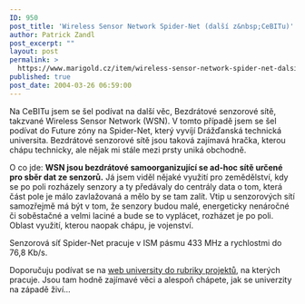 ```yaml
---
ID: 950
post_title: 'Wireless Sensor Network Spider-Net (další z&nbsp;CeBITu)'
author: Patrick Zandl
post_excerpt: ""
layout: post
permalink: >
  https://www.marigold.cz/item/wireless-sensor-network-spider-net-dalsi-z-cebitu
published: true
post_date: 2004-03-26 06:59:00
---
```

<P>Na CeBITu jsem se šel podívat na další věc, Bezdrátové senzorové sítě, takzvané Wireless Sensor Network (WSN). V tomto případě jsem se šel podívat do Future zóny na Spider-Net, který vyvíjí Drážďanská technická universita. Bezdrátové senzorové sítě jsou taková zajímavá hračka, kterou chápu technicky, ale nějak mi stále mezi prsty uniká obchodně. </P>
<P>O co jde: <STRONG>WSN jsou bezdrátové samoorganizující se ad-hoc sítě určené pro sběr dat ze senzorů.</STRONG> Já jsem viděl nějaké využití pro zemědělství, kdy se po poli rozházely senzory a ty předávaly do centrály data o tom, která část pole je málo zavlažovaná a mělo by se tam zalít. Vtip u senzorových sítí samozřejmě má být v tom, že senzory budou malé, energeticky nenáročné či soběstačné&#160;a velmi laciné a bude se to vyplácet, rozházet je po poli. Oblast využití, kterou naopak chápu, je vojenství. </P>
<P>Senzorová síť Spider-Net pracuje v ISM pásmu 433 MHz a rychlostmi do 76,8 Kb/s.</P>
<P>Doporučuju podívat se na <A href="http://www.ifn.et.tu-dresden.de/MNS/" target=_blank>web university do rubriky projektů</A>, na kterých pracuje. Jsou tam hodně zajímavé věci a alespoň chápete, jak se univerzity na západě živí...</P>